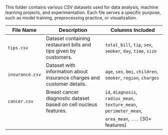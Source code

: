 This folder contains various CSV datasets used for data analysis,
machine learning projects, and experimentation. Each file serves a specific purpose, 
such as model training, preprocessing practice, or visualization.


| File Name       | Description                                                            | Columns Included                                                        |
| --------------- | ---------------------------------------------------------------------- | ------------------------------------------------------------------------|
| `tips.csv`      | Dataset containing restaurant bills and tips given by customers.       | `total_bill`, `tip`, `sex`, `smoker`, `day`, `time`, `size`             |
| `insurance.csv` | Dataset with information about insurance charges and customer details. | `age`, `sex`, `bmi`, `children`, `smoker`, `region`, `charges`          |
| `cancer.csv`    | Breast cancer diagnostic dataset based on cell nucleus features.       | `id`, `diagnosis`, `radius_mean`, `texture_mean`, `perimeter_mean`,     |
|                 |                                                                        | `area_mean`, `...` (30+ features)                                       |

